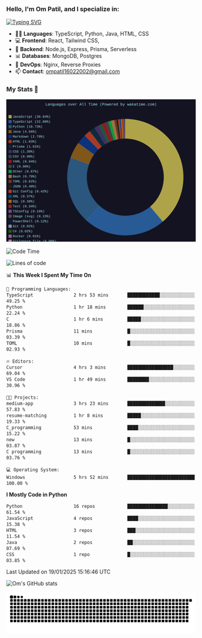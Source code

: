 <h3>Hello, I'm Om Patil, and I specialize in:</h3>

[![Typing SVG](https://readme-typing-svg.demolab.com?font=Fira+Code&pause=1000&color=00F7F6&width=435&lines=Full+Stack+Developer;Node.js+Backend+Developer;React+Frontend+Developer)](https://git.io/typing-svg)

<ul>
  <li>👨‍💻 <strong>Languages</strong>: TypeScript, Python, Java, HTML, CSS</li>
  <li>💻 <strong>Frontend</strong>: React, Tailwind CSS,  </li>
  <li>🦄 <strong>Backend</strong>: Node.js, Express, Prisma, Serverless </li>
  <li>📊 <strong>Databases</strong>: MongoDB, Postgres</li>
  <li>🚀 <strong>DevOps</strong>: Nginx, Reverse Proxies</li>
  <li>📫 <strong>Contact</strong>: <a href="mailto:ompatil16022002@gmail.com">ompatil16022002@gmail.com</a></li>
</ul>


<h3>My Stats 💯</h3>

<img src="wakatime-stats.svg" alt="Wakatime Stats" width="600"/>

<!--  [![Top Langs](https://github-readme-stats.vercel.app/api/top-langs/?username=9OmP&layout=compact&theme=radical)](https://github.com/anuraghazra/github-readme-stats) -->

<!--START_SECTION:waka-->
![Code Time](http://img.shields.io/badge/Code%20Time-124%20hrs%2013%20mins-blue)

![Lines of code](https://img.shields.io/badge/From%20Hello%20World%20I%27ve%20Written-1.5%20million%20lines%20of%20code-blue)

📊 **This Week I Spent My Time On** 

```text
💬 Programming Languages: 
TypeScript               2 hrs 53 mins       ████████████░░░░░░░░░░░░░   49.25 % 
Python                   1 hr 18 mins        ██████░░░░░░░░░░░░░░░░░░░   22.24 % 
C                        1 hr 6 mins         █████░░░░░░░░░░░░░░░░░░░░   18.86 % 
Prisma                   11 mins             █░░░░░░░░░░░░░░░░░░░░░░░░   03.39 % 
TOML                     10 mins             █░░░░░░░░░░░░░░░░░░░░░░░░   02.93 % 

🔥 Editors: 
Cursor                   4 hrs 3 mins        █████████████████░░░░░░░░   69.04 % 
VS Code                  1 hr 49 mins        ████████░░░░░░░░░░░░░░░░░   30.96 % 

🐱‍💻 Projects: 
medium-app               3 hrs 23 mins       ██████████████░░░░░░░░░░░   57.83 % 
resume-matching          1 hr 8 mins         █████░░░░░░░░░░░░░░░░░░░░   19.33 % 
C_programming            53 mins             ████░░░░░░░░░░░░░░░░░░░░░   15.22 % 
new                      13 mins             █░░░░░░░░░░░░░░░░░░░░░░░░   03.87 % 
C programming            13 mins             █░░░░░░░░░░░░░░░░░░░░░░░░   03.76 % 

💻 Operating System: 
Windows                  5 hrs 52 mins       █████████████████████████   100.00 % 
```

**I Mostly Code in Python** 

```text
Python                   16 repos            ███████████████░░░░░░░░░░   61.54 % 
JavaScript               4 repos             ████░░░░░░░░░░░░░░░░░░░░░   15.38 % 
HTML                     3 repos             ███░░░░░░░░░░░░░░░░░░░░░░   11.54 % 
Java                     2 repos             ██░░░░░░░░░░░░░░░░░░░░░░░   07.69 % 
CSS                      1 repo              █░░░░░░░░░░░░░░░░░░░░░░░░   03.85 % 
```




 Last Updated on 19/01/2025 15:16:46 UTC
<!--END_SECTION:waka-->

![Om's GitHub stats](https://github-readme-stats.vercel.app/api?username=9OmP&show_icons=true&theme=radical)

![snake gif](https://github.com/9OmP/9OmP/blob/output/github-contribution-grid-snake-dark.svg)



